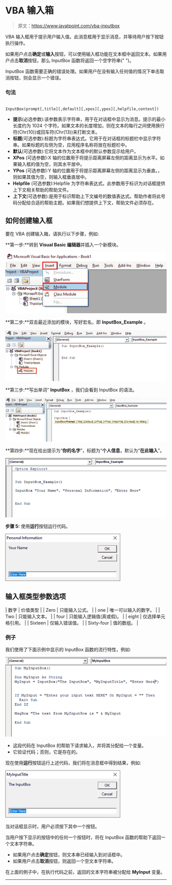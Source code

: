 # VBA 输入箱

> 原文：<https://www.javatpoint.com/vba-inputbox>

VBA 输入框用于提示用户输入值。此消息框用于显示消息，并等待用户按下按钮执行操作。

如果用户点击**确定**或**输入**按钮，可以使用输入框功能在文本框中返回文本。如果用户点击**取消**按钮，那么 InputBox 函数将返回一个空字符串(" ")。

InputBox 函数需要正确的错误处理。如果用户在没有输入任何值的情况下单击取消按钮，则会显示一个错误。

### 句法

```vba

InputBox(prompt[,title][,default][,xpos][,ypos][,helpfile,context])

```

*   **提示**(必选参数):该参数表示字符串，用于在对话框中显示为消息。提示的最小长度约为 1024 个字符。如果文本的长度增加，则在文本的每行之间使用换行符(Chr(10))或回车符(Chr(13))来打断文本。
*   **标题**(可选参数):标题为字符串表达式。它用于在对话框的标题栏中显示字符串。如果标题的左侧为空，应用程序名称将放在标题栏中。
*   **默认**(可选参数):它将文本作为文本框中的默认参数显示给用户。
*   **XPos** (可选参数):X 轴的位置用于将提示距离屏幕左侧的距离显示为水平。如果输入框的值为空，则其水平居中。
*   **YPos** (可选参数):Y 轴的位置用于将提示距离屏幕左侧的距离显示为垂直。，则如果其值为空，则输入框垂直居中。
*   **Helpfile** (可选参数):Helpfile 为字符串表达式。此参数用于标识为对话框提供上下文相关帮助的帮助文件。
*   **上下文**(可选参数):是用于标识帮助上下文编号的数值表达式。帮助作者将此号码分配给合适的帮助主题。如果我们想提供上下文，帮助文件必须存在。

## 如何创建输入框

要在 VBA 创建输入箱，请执行以下步骤，例如:

**第一步:**转到 **Visual Basic 编辑器**并插入一个新模块。

![VBA InputBox](img/f736a5f8367a13893dd789191b0decf6.png)

**第二步:**双击最近添加的模块，写好宏名，即 **InputBox_Example** 。

![VBA InputBox](img/85554b511adcff7f912a5aec8dfdb02b.png)

**第三步:**写出单词“ **InputBox** ，我们会看到 InputBox 的语法。

![VBA InputBox](img/47a5dfe7dfbcfe664b3b2a57bdc12c3d.png)

**第四步:**现在给出提示为“**你的名字**”，标题为“**个人信息**，默认为“**在此输入**”。

![VBA InputBox](img/00160d9defc80d48c3acd156e462d4ef.png)

**步骤 5:** 使用**运行**按钮运行代码。

![VBA InputBox](img/818a7d687f1be1d0d0835315bc64f0c7.png)

## 输入框类型参数选项

| 数字 | 价值类型 |
| Zero | 只能输入公式。 |
| one | 唯一可以输入的数字。 |
| Two | 只能输入文本。 |
| four | 只能输入逻辑值(真或假)。 |
| eight | 仅选择单元格引用。 |
| Sixteen | 仅输入错误值。 |
| Sixty-four | 值的数组。 |

### 例子

我们使用了下面示例中显示的 InputBox 函数的流行特性，例如:

![VBA InputBox](img/45cd1dcbd2cc53d828ebe465862b7266.png)

*   这段代码在 InputBox 的帮助下请求输入，并将其分配给一个变量。
*   它验证代码；否则，它是存在的。

现在使用**运行**按钮运行上述代码，我们将在消息框中得到结果，例如:

![VBA InputBox](img/df3c37c91081ecdbccf83c53701649a7.png)

当对话框显示时，用户必须按下其中一个按钮。

当用户按下显示的按钮中的任何一个按钮时，将在 InputBox 函数的帮助下返回一个文本字符串。

*   如果用户点击**确定**按钮，则文本串已经输入到对话框中。
*   如果用户点击**取消**按钮，则返回一个空文本字符串。

在上面的例子中，在执行代码之前，返回的文本字符串被分配给 **MyInput** 变量。

* * *